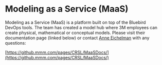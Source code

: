 # Modeling as a Service (MaaS)

Modeling as a Service (MaaS) is a platform built on top of the Bluebird DevOps tools. The team has created a model hub where 3M employees can create physical, mathematical or conceptual models. Please visit their documentation page (linked below) or contact [Anne Eichelman](mailto:aeichelman@mmm.com) with any questions:

[https://github.mmm.com/pages/CRSL/MaaSDocs/](https://github.mmm.com/pages/CRSL/MaaSDocs/)